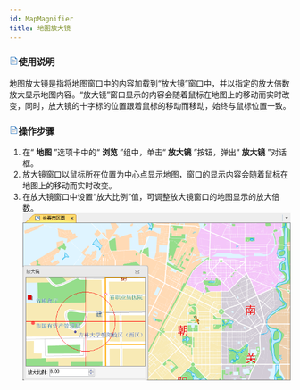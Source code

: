```yaml
---
id: MapMagnifier
title: 地图放大镜
---
```

### ![](../../img/read.gif)使用说明

地图放大镜是指将地图窗口中的内容加载到“放大镜”窗口中，并以指定的放大倍数放大显示地图内容。“放大镜”窗口显示的内容会随着鼠标在地图上的移动而实时改变，同时，放大镜的十字标的位置跟着鼠标的移动而移动，始终与鼠标位置一致。

### ![](../../img/read.gif)操作步骤

  1. 在“ **地图** ”选项卡中的“ **浏览** ”组中，单击“ **放大镜** ”按钮，弹出“ **放大镜** ”对话框。
  2. 放大镜窗口以鼠标所在位置为中心点显示地图，窗口的显示内容会随着鼠标在地图上的移动而实时改变。
  3. 在放大镜窗口中设置“放大比例”值，可调整放大镜窗口的地图显示的放大倍数。
![](img/MapMagnifier.png)  
